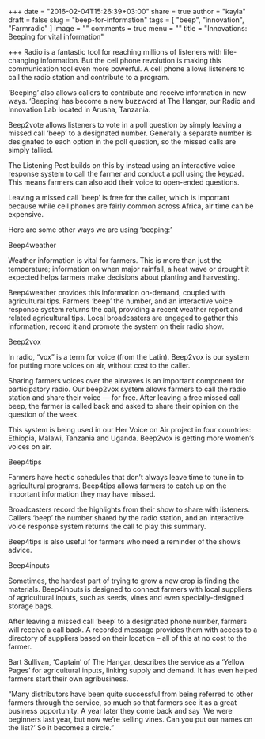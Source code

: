 +++
date = "2016-02-04T15:26:39+03:00"
share = true
author = "kayla"
draft = false
slug = "beep-for-information"
tags = [
  "beep",
  "innovation",
  "Farmradio"
]
image = ""
comments = true
menu = ""
title = "Innovations: Beeping for vital information"


+++
Radio is a fantastic tool for reaching millions of listeners with life-changing information. But the cell phone revolution is making this communication tool even more powerful. A cell phone allows listeners to call the radio station and contribute to a program.
 
‘Beeping’ also allows callers to contribute and receive information in new ways. ‘Beeping’ has become a new buzzword at The Hangar, our Radio and Innovation Lab located in Arusha, Tanzania.
 
Beep2vote allows listeners to vote in a poll question by simply leaving a missed call ‘beep’ to a designated number. Generally a separate number is designated to each option in the poll question, so the missed calls are simply tallied.
 
The Listening Post builds on this by instead using an interactive voice response system to call the farmer and conduct a poll using the keypad. This means farmers can also add their voice to open-ended questions.
 
Leaving a missed call ‘beep’ is free for the caller, which is important because while cell phones are fairly common across Africa, air time can be expensive.
 
Here are some other ways we are using ‘beeping:’
 
Beep4weather
 
Weather information is vital for farmers. This is more than just the temperature; information on when major rainfall, a heat wave or drought it expected helps farmers make decisions about planting and harvesting.
 
Beep4weather provides this information on-demand, coupled with agricultural tips. Farmers ‘beep’ the number, and an interactive voice response system returns the call, providing a recent weather report and related agricultural tips. Local broadcasters are engaged to gather this information, record it and promote the system on their radio show.
 
Beep2vox
 
In radio, “vox” is a term for voice (from the Latin). Beep2vox is our system for putting more voices on air, without cost to the caller.
 
Sharing farmers voices over the airwaves is an important component for participatory radio. Our beep2vox system allows farmers to call the radio station and share their voice — for free. After leaving a free missed call beep, the farmer is called back and asked to share their opinion on the question of the week.
 
This system is being used in our Her Voice on Air project in four countries: Ethiopia, Malawi, Tanzania and Uganda. Beep2vox is getting more women’s voices on air.
 
Beep4tips
 
Farmers have hectic schedules that don’t always leave time to tune in to agricultural programs. Beep4tips allows farmers to catch up on the important information they may have missed.
 
Broadcasters record the highlights from their show to share with listeners. Callers ‘beep’ the number shared by the radio station, and an interactive voice response system returns the call to play this summary.
 
Beep4tips is also useful for farmers who need a reminder of the show’s advice.
 
Beep4inputs
 
Sometimes, the hardest part of trying to grow a new crop is finding the materials. Beep4inputs is designed to connect farmers with local suppliers of agricultural inputs, such as seeds, vines and even specially-designed storage bags.
 
After leaving a missed call ‘beep’ to a designated phone number, farmers will receive a call back. A recorded message provides them with access to a directory of suppliers based on their location – all of this at no cost to the farmer.
 
Bart Sullivan, ‘Captain’ of The Hangar, describes the service as a ‘Yellow Pages’ for agricultural inputs, linking supply and demand. It has even helped farmers start their own agribusiness.
 
“Many distributors have been quite successful from being referred to other farmers through the service, so much so that farmers see it as a great business opportunity. A year later they come back and say ‘We were beginners last year, but now we’re selling vines. Can you put our names on the list?’ So it becomes a circle.”
